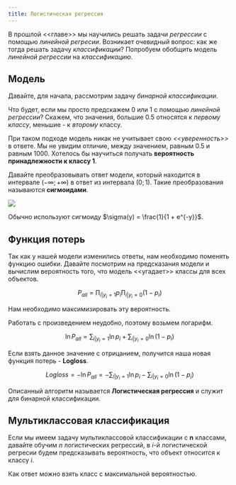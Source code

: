 ```yaml
---
title: Логистическая регрессия
---
```


В прошлой \<\<главе>\> мы научились решать задачи *регрессии* с помощью
*линейной регресии*. Возникает очевидный вопрос: как же тогда решать
задачу *классификации*? Попробуем обобщить модель *линейной регрессии*
на *классификацию*.

## Модель

Давайте, для начала, рассмотрим задачу *бинарной классификации*.

Что будет, если мы просто предскажем 0 или 1 с помощью *линейной
регрессии*? Скажем, что значения, большие 0.5 относятся к *первому
классу*, меньшие - к *второму* классу.

При таком подходе модель никак не учитывает свою *\<\<уверенность>\>* в
ответе. Мы не увидим отличие, между значением, равным 0.5 и равным 1000.
Хотелось бы научиться получать **вероятность принадлежности к классу
1**.

Давайте преобразовывать ответ модели, который находится в интервале
$(-\infty;+\infty)$ в ответ из интервала $(0; 1)$. Такие преобразования
называются **сигмоидами**.

![](../img/sigmoid.png)

Обычно используют сигмоиду $\sigma(y) = \frac{1}{1 + e^{-y}}$.

## Функция потерь

Так как у нашей модели изменились ответы, нам необходимо поменять
функцию ошибки. Давайте посмотрим на предсказания модели и вычислим
вероятность того, что модель \<\<угадает>\> классы для всех объектов.

$$P_{all} = \prod_{i | y_i=1}p_i \prod_{i | y_i=0}(1 - p_i)$$

Нам необходимо максимизировать эту вероятность.

Работать с произведением неудобно, поэтому возьмем логарифм.

$$\ln{P_{all}} = \sum_{i | y_i=1}\ln{p_i} + \sum_{i | y_i=0}\ln(1 - p_i)$$

Если взять данное значение с отрицанием, получится наша новая функция
потерь - **Logloss**.

$$Logloss = -\ln{P_{all}} = -\sum_{i | y_i=1}\ln{p_i} - \sum_{i | y_i=0}\ln(1 - p_i)$$

Описанный алгоритм называется **Логистическая регрессия** и служит для
бинарной классификации.

## Мультиклассовая классификация

Если мы имеем задачу мультиклассовой классификации с **n** классами,
давайте обучим $n$ логистических регрессий, в $i$-й логистической
регресии будем предсказывать вероятность, что объект относится к классу
$i$.

Как ответ можно взять класс с максимальной вероятностью.
